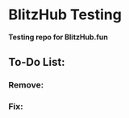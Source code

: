 # **BlitzHub Testing**
**Testing repo for BlitzHub.fun**
## **To-Do List:**
### Remove: 



### Fix:

